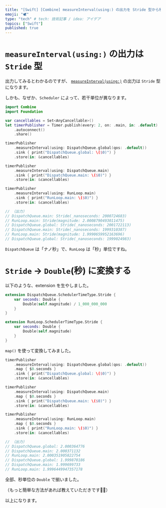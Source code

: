 ```yaml
---
title: "[Swift] [Combine] measureInterval(using:) の出力を Stride 型から秒単位に変換する"
emoji: "🕊"
type: "tech" # tech: 技術記事 / idea: アイデア
topics: ["Swift"]
published: true
---
```


# `measureInterval(using:)` の出力は `Stride` 型

出力してみるとわかるのですが、 [`measureInterval(using:)`](https://developer.apple.com/documentation/combine/fail/measureinterval(using:options:)) の出力は `Stride` 型になります。

しかも、なぜか、`Scheduler` によって、若干単位が異なります。

```swift
import Combine
import Foundation

var cancellables = Set<AnyCancellable>()
let timerPublisher = Timer.publish(every: 2, on: .main, in: .default)
    .autoconnect()
    .share()

timerPublisher
    .measureInterval(using: DispatchQueue.global(qos: .default))
    .sink { print("DispatchQueue.global: \($0)") }
    .store(in: &cancellables)

timerPublisher
    .measureInterval(using: DispatchQueue.main)
    .sink { print("DispatchQueue.main: \($0)") }
    .store(in: &cancellables)

timerPublisher
    .measureInterval(using: RunLoop.main)
    .sink { print("RunLoop.main: \($0)") }
    .store(in: &cancellables)

// （出力）
// DispatchQueue.main: Stride(_nanoseconds: 2000724683)
// RunLoop.main: Stride(magnitude: 2.0008790493011475)
// DispatchQueue.global: Stride(_nanoseconds: 2001722113)
// DispatchQueue.main: Stride(_nanoseconds: 1999310387)
// RunLoop.main: Stride(magnitude: 1.9990659952163696)
// DispatchQueue.global: Stride(_nanoseconds: 1999024983)
```

`DispatchQueue` は「ナノ秒」で、`RunLoop` は「秒」単位ですね。


# `Stride` → `Double`(秒) に変換する

以下のような、extension を生やしました。

```swift
extension DispatchQueue.SchedulerTimeType.Stride {
    var seconds: Double {
        Double(self.magnitude) / 1_000_000_000
    }
}

extension RunLoop.SchedulerTimeType.Stride {
    var seconds: Double {
        Double(self.magnitude)
    }
}
```

`map()` を使って変換してみました。

```swift
timerPublisher
    .measureInterval(using: DispatchQueue.global(qos: .default))
    .map { $0.seconds }
    .sink { print("DispatchQueue.global: \($0)") }
    .store(in: &cancellables)

timerPublisher
    .measureInterval(using: DispatchQueue.main)
    .map { $0.seconds }
    .sink { print("DispatchQueue.main: \($0)") }
    .store(in: &cancellables)

timerPublisher
    .measureInterval(using: RunLoop.main)
    .map { $0.seconds }
    .sink { print("RunLoop.main: \($0)") }
    .store(in: &cancellables)

// （出力）
// DispatchQueue.global: 2.000364776
// DispatchQueue.main: 2.000371132
// RunLoop.main: 2.000351905822754
// DispatchQueue.global: 1.999870186
// DispatchQueue.main: 1.999699733
// RunLoop.main: 1.9996449947357178
```

全部、秒単位の `Double` で揃いました。

（もっと簡単な方法があれば教えていただきです🙇‍♂️）

以上になります。